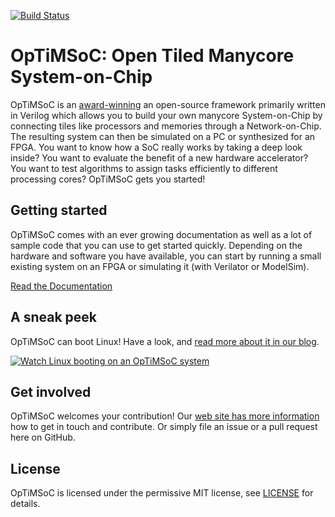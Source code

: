 [![Build Status](https://travis-ci.org/optimsoc/optimsoc.svg?branch=master)](https://travis-ci.org/optimsoc/optimsoc)

# OpTiMSoC: Open Tiled Manycore System-on-Chip

OpTiMSoC is an [award-winning](https://www.optimsoc.org/blog/2019/06/16/award.html)
an open-source framework primarily written in Verilog which allows you to 
build your own manycore System-on-Chip by connecting tiles like processors 
and memories through a Network-on-Chip. The resulting system can then be 
simulated on a PC or synthesized for an FPGA. You want to know how a SoC really
works by taking a deep look inside? You want to evaluate the benefit of a new 
hardware accelerator? You want to test algorithms to assign tasks efficiently 
to different processing cores? OpTiMSoC gets you started!

## Getting started

OpTiMSoC comes with an ever growing documentation as well as a lot of sample 
code that you can use to get started quickly. Depending on the hardware and 
software you have available, you can start by running a small existing system 
on an FPGA or simulating it (with Verilator or ModelSim).

[Read the Documentation](https://www.optimsoc.org/docs/)

## A sneak peek

OpTiMSoC can boot Linux! Have a look, and [read more about it in our blog](https://www.optimsoc.org/blog/2018/12/19/linux.html).

[![Watch Linux booting on an OpTiMSoC system](https://img.youtube.com/vi/Wp_2eORlWek/maxresdefault.jpg)](https://youtu.be/Wp_2eORlWek)

## Get involved

OpTiMSoC welcomes your contribution! Our 
[web site has more information](https://www.optimsoc.org/getinvolved.html) how 
to get in touch and contribute. Or simply file an issue or a pull request here 
on GitHub.

## License

OpTiMSoC is licensed under the permissive MIT license, see [LICENSE](LICENSE)
for details.
